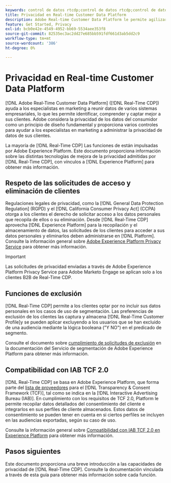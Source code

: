 ```yaml
---
keywords: control de datos rtcdp;control de datos rtcdp;control de datos del perfil de datos del cliente en tiempo real;privacidad rtcdp;privacidad rtcdp
title: Privacidad en Real-time Customer Data Platform
description: Adobe Real-time Customer Data Platform le permite agilizar el proceso de cumplimiento de las normas de privacidad en sus operaciones de datos.
feature: Get Started, Privacy
exl-id: bcb0e42e-4549-4952-bb69-5534aee353f8
source-git-commit: 82535ec3ac2dd27e685bb591fdf661d3ab5dd2c9
workflow-type: tm+mt
source-wordcount: '386'
ht-degree: 0%

---
```


# Privacidad en Real-time Customer Data Platform

[!DNL Adobe Real-Time Customer Data Platform] ([!DNL Real-Time CDP]) ayuda a los especialistas en marketing a reunir datos de varios sistemas empresariales, lo que les permite identificar, comprender y captar mejor a sus clientes. Adobe considera la privacidad de los datos del consumidor como un principio de diseño fundamental y proporciona varios controles para ayudar a los especialistas en marketing a administrar la privacidad de datos de sus clientes.

La mayoría de [!DNL Real-Time CDP] Las funciones de están impulsadas por Adobe Experience Platform. Este documento proporciona información sobre las distintas tecnologías de mejora de la privacidad admitidas por [!DNL Real-Time CDP], con vínculos a [!DNL Experience Platform] para obtener más información.

## Respeto de las solicitudes de acceso y eliminación de clientes

Regulaciones legales de privacidad, como la [!DNL General Data Protection Regulation] (RGPD) y el [!DNL California Consumer Privacy Act] (CCPA) otorga a los clientes el derecho de solicitar acceso a los datos personales que recopila de ellos o su eliminación. Desde [!DNL Real-Time CDP] aprovecha [!DNL Experience Platform] para la recopilación y el almacenamiento de datos, las solicitudes de los clientes para acceder a sus datos personales y eliminarlos deben administrarse en [!DNL Platform]. Consulte la información general sobre [Adobe Experience Platform Privacy Service](../../privacy-service/home.md) para obtener más información.

>[!IMPORTANT]
>
> Las solicitudes de privacidad enviadas a través de Adobe Experience Platform Privacy Service para Adobe Marketo Engage se aplican solo a los clientes B2B de Real-Time CDP.

## Funciones de exclusión

[!DNL Real-Time CDP] permite a los clientes optar por no incluir sus datos personales en los casos de uso de segmentación. Las preferencias de exclusión de los clientes las captura y almacena [!DNL Real-Time Customer Profile]y se pueden aplicar excluyendo a los usuarios que se han excluido de una audiencia mediante la lógica booleana (&quot;Y NO&quot;) en el predicado de segmento.

Consulte el documento sobre [cumplimiento de solicitudes de exclusión](../../segmentation/consents.md) en la documentación del Servicio de segmentación de Adobe Experience Platform para obtener más información.

## Compatibilidad con IAB TCF 2.0

[!DNL Real-Time CDP] se basa en Adobe Experience Platform, que forma parte del [lista de proveedores](https://iabeurope.eu/vendor-list-tcf/) para el [!DNL Transparency & Consent Framework (TCF)], tal como se indica en la [!DNL Interactive Advertising Bureau (IAB)]. En cumplimiento con los requisitos de TCF 2.0, Platform le permite recopilar datos detallados del consentimiento del cliente e integrarlos en sus perfiles de cliente almacenados. Estos datos de consentimiento se pueden tener en cuenta en si ciertos perfiles se incluyen en las audiencias exportadas, según su caso de uso.

Consulte la información general sobre [Compatibilidad con IAB TCF 2.0 en Experience Platform](../../landing/governance-privacy-security/consent/iab/overview.md) para obtener más información.

## Pasos siguientes

Este documento proporciona una breve introducción a las capacidades de privacidad de [!DNL Real-Time CDP]. Consulte la documentación vinculada a través de esta guía para obtener más información sobre cada función.
